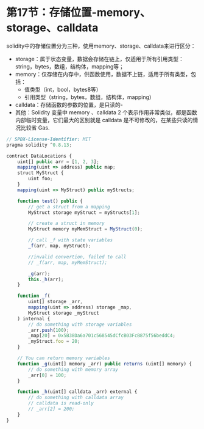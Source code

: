 # 第17节：存储位置-memory、storage、calldata

solidity中的存储位置分为三种，使用memory、storage、calldata来进行区分：

- storage：属于状态变量，数据会存储在链上，仅适用于所有引用类型：string，bytes，数组，结构体，mapping等；
- memory：仅存储在内存中，供函数使用，数据不上链，适用于所有类型，包括：
  - 值类型（int，bool，bytes8等）
  - 引用类型（string，bytes，数组，结构体，mapping）
- calldata：存储函数的参数的位置，是只读的-
- 其他：Solidity 变量中 memory 、calldata 2 个表示作用非常类似，都是函数内部临时变量，它们最大的区别就是 calldata 是不可修改的，在某些只读的情况比较省 Gas.

```js
// SPDX-License-Identifier: MIT
pragma solidity ^0.8.13;

contract DataLocations {
    uint[] public arr = [1, 2, 3];
    mapping(uint => address) public map;
    struct MyStruct {
        uint foo;
    }
    mapping(uint => MyStruct) public myStructs;

    function test() public {
        // get a struct from a mapping
        MyStruct storage myStruct = myStructs[1];

        // create a struct in memory
        MyStruct memory myMemStruct = MyStruct(0);

        // call _f with state variables
        _f(arr, map, myStruct);

        //invalid convertion, failed to call
        // _f(arr, map, myMemStruct); 

        _g(arr);
        this._h(arr);
    }

    function _f(
        uint[] storage _arr,
        mapping(uint => address) storage _map,
        MyStruct storage _myStruct
    ) internal {
        // do something with storage variables
        _arr.push(100);
        _map[20] = 0x5B38Da6a701c568545dCfcB03FcB875f56beddC4;
        _myStruct.foo = 20;
    }

    // You can return memory variables
    function _g(uint[] memory _arr) public returns (uint[] memory) {
        // do something with memory array
        _arr[0] = 100;
    }

    function _h(uint[] calldata _arr) external {
        // do something with calldata array
        // calldata is read-only
        // _arr[2] = 200;
    }
}
```

